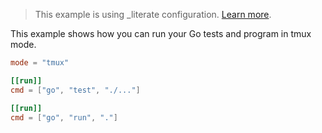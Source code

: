 > This example is using _literate configuration. [Learn more](../../user-guide/runfile.md#literate-runfiles).

This example shows how you can run your Go tests and program in tmux mode.

```toml
mode = "tmux"

[[run]]
cmd = ["go", "test", "./..."]

[[run]]
cmd = ["go", "run", "."]
```
